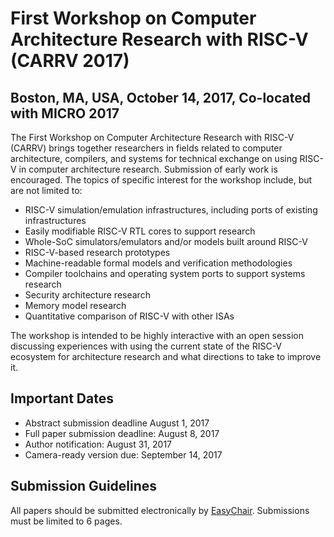 # First Workshop on Computer Architecture Research with RISC-V (CARRV 2017)

## Boston, MA, USA, October 14, 2017, Co-located with MICRO 2017

The First Workshop on Computer Architecture Research with RISC-V
(CARRV) brings together researchers in fields related to computer
architecture, compilers, and systems for technical exchange on using
RISC-V in computer architecture research.  Submission of early work is
encouraged. The topics of specific interest for the workshop include,
but are not limited to:

* RISC-V simulation/emulation infrastructures, including ports of
  existing infrastructures
* Easily modifiable RISC-V RTL cores to support research
* Whole-SoC simulators/emulators and/or models built around RISC-V
* RISC-V-based research prototypes
* Machine-readable formal models and verification methodologies
* Compiler toolchains and operating system ports to support systems research
* Security architecture research
* Memory model research
* Quantitative comparison of RISC-V with other ISAs

The workshop is intended to be highly interactive with an open session
discussing experiences with using the current state of the RISC-V
ecosystem for architecture research and what directions to take to
improve it.

## Important Dates

* Abstract submission deadline August 1, 2017
* Full paper submission deadline: August 8, 2017
* Author notification: August 31, 2017
* Camera-ready version due: September 14, 2017

## Submission Guidelines

All papers should be submitted electronically by
[EasyChair](https://easychair.org/conferences/?conf=carrv2017). Submissions must be limited to 6 pages.
